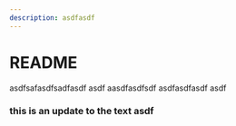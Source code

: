 ```yaml
---
description: asdfasdf
---
```


# README

asdfsafasdfsadfasdf asdf aasdfasdfsdf asdfasdfasdf asdf

### this is an update to the text asdf
